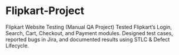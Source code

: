 # Flipkart-Project
Flipkart Website Testing (Manual QA Project) Tested Flipkart’s Login, Search, Cart, Checkout, and Payment modules. Designed test cases, reported bugs in Jira, and documented results using STLC &amp; Defect Lifecycle.
